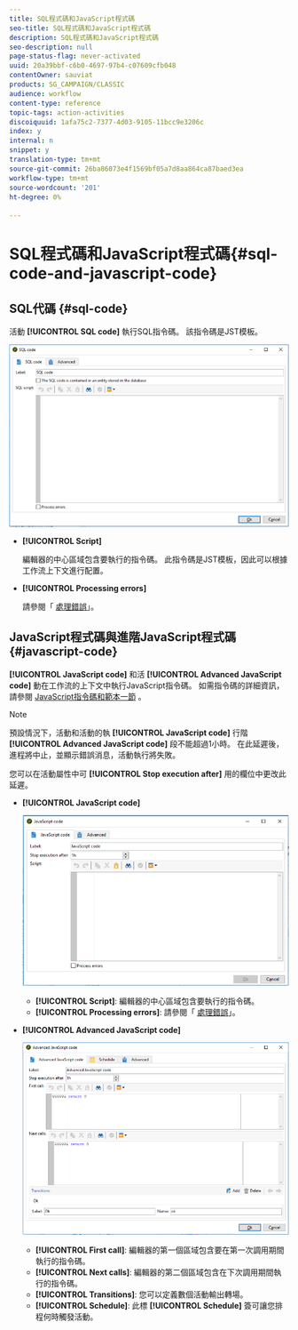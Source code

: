 ```yaml
---
title: SQL程式碼和JavaScript程式碼
seo-title: SQL程式碼和JavaScript程式碼
description: SQL程式碼和JavaScript程式碼
seo-description: null
page-status-flag: never-activated
uuid: 20a39bbf-c6b0-4697-97b4-c07609cfb048
contentOwner: sauviat
products: SG_CAMPAIGN/CLASSIC
audience: workflow
content-type: reference
topic-tags: action-activities
discoiquuid: 1afa75c2-7377-4d03-9105-11bcc9e3206c
index: y
internal: n
snippet: y
translation-type: tm+mt
source-git-commit: 26ba86073e4f1569bf05a7d8aa864ca87baed3ea
workflow-type: tm+mt
source-wordcount: '201'
ht-degree: 0%

---
```



# SQL程式碼和JavaScript程式碼{#sql-code-and-javascript-code}

## SQL代碼 {#sql-code}

活動 **[!UICONTROL SQL code]** 執行SQL指令碼。 該指令碼是JST模板。

![](assets/sql_code.png)

* **[!UICONTROL Script]**

   編輯器的中心區域包含要執行的指令碼。 此指令碼是JST模板，因此可以根據工作流上下文進行配置。

* **[!UICONTROL Processing errors]**

   請參閱「 [處理錯誤](../../workflow/using/monitoring-workflow-execution.md#processing-errors)」。

## JavaScript程式碼與進階JavaScript程式碼 {#javascript-code}

**[!UICONTROL JavaScript code]** 和活 **[!UICONTROL Advanced JavaScript code]** 動在工作流的上下文中執行JavaScript指令碼。 如需指令碼的詳細資訊，請參閱 [JavaScript指令碼和範本一節](../../workflow/using/javascript-scripts-and-templates.md) 。

>[!NOTE]
>
>預設情況下，活動和活動的執 **[!UICONTROL JavaScript code]** 行階 **[!UICONTROL Advanced JavaScript code]** 段不能超過1小時。 在此延遲後，進程將中止，並顯示錯誤消息，活動執行將失敗。
>
>您可以在活動屬性中可 **[!UICONTROL Stop execution after]** 用的欄位中更改此延遲。

* **[!UICONTROL JavaScript code]**

   ![](assets/javascript_code.png)

   * **[!UICONTROL Script]**: 編輯器的中心區域包含要執行的指令碼。
   * **[!UICONTROL Processing errors]**: 請參閱「 [處理錯誤](../../workflow/using/monitoring-workflow-execution.md#processing-errors)」。

* **[!UICONTROL Advanced JavaScript code]**

   ![](assets/advanced_javascript_code.png)

   * **[!UICONTROL First call]**: 編輯器的第一個區域包含要在第一次調用期間執行的指令碼。
   * **[!UICONTROL Next calls]**: 編輯器的第二個區域包含在下次調用期間執行的指令碼。
   * **[!UICONTROL Transitions]**: 您可以定義數個活動輸出轉場。
   * **[!UICONTROL Schedule]**: 此標 **[!UICONTROL Schedule]** 簽可讓您排程何時觸發活動。
